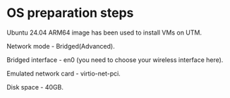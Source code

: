 # OS preparation steps

Ubuntu 24.04 ARM64 image has been used to install VMs on UTM.

Network mode - Bridged(Advanced).

Bridged interface - en0 (you need to choose your wireless interface here).

Emulated network card - virtio-net-pci.

Disk space - 40GB.
